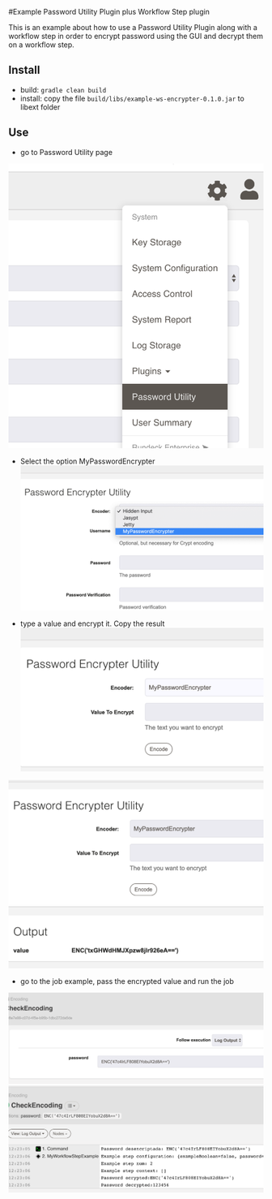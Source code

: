 
#Example Password Utility Plugin plus Workflow Step plugin

This is an example about how to use a Password Utility Plugin along with a workflow step in order to encrypt password using the GUI and decrypt them on a workflow step.

 
## Install 

* build: `gradle clean build`
* install: copy the file `build/libs/example-ws-encrypter-0.1.0.jar` to libext folder


## Use 

* go to Password Utility page

![example/image1.png](example/image1.png)


* Select the option MyPasswordEncrypter
![example/image2.png](example/image2.png)


* type a value and encrypt it. Copy the result
![example/image3.png](example/image3.png)

![example/image4.png](example/image4.png)


* go to the job example, pass the encrypted value and run the job


![example/image5.png](example/image5.png)
![example/image6.png](example/image6.png)
